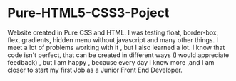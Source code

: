 # Pure-HTML5-CSS3-Poject
Website created in Pure CSS and HTML.
I was testing float, border-box, flex, gradients, hidden menu without javascript and many other things. 
I meet a lot of problems working with it , but I also learned a lot. I know that code isn't perfect, that can be created in different ways (I would appreciate feedback) , but I am happy , because every day I know more ,and I am closer to start my first Job as a Junior Front End Developer. 
